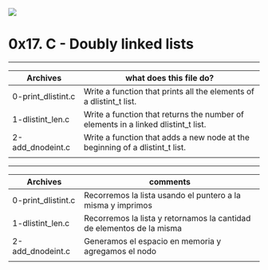 ![](https://scontent.fbog4-1.fna.fbcdn.net/v/t39.30808-6/271441763_3074448746153168_3692028215724550162_n.jpg?_nc_cat=100&_nc_rgb565=1&ccb=1-5&_nc_sid=730e14&_nc_ohc=_KTNytk0z8IAX9XBNiy&_nc_oc=AQljUbysX4GdhBU9CF_lRb_H6laCn4Wetqc4-G5KotD5srilxKbrPlmcyxaYAyzgUBg&_nc_ht=scontent.fbog4-1.fna&oh=00_AT-VQHH0BIILRdU3CU0zY5H9iyzRtAHlSiKPo0xkIsw8HQ&oe=61DAF0B9)

# 0x17. C - Doubly linked lists


------------

|  Archives | what does this file do?  |
| ------------ | ------------ |
|  0-print_dlistint.c  | Write a function that prints all the elements of a dlistint_t list. |
| 1-dlistint_len.c | Write a function that returns the number of elements in a linked dlistint_t list. |
| 2-add_dnodeint.c | Write a function that adds a new node at the beginning of a dlistint_t list. |
|  |  |
------------

|  Archives | comments   |
| ------------ | ------------ |
|  0-print_dlistint.c  | Recorremos la lista usando el puntero a la misma y imprimos |
|  1-dlistint_len.c | Recorremos la lista y retornamos la cantidad de elementos de la misma |
| 2-add_dnodeint.c | Generamos el espacio en memoria y agregamos el nodo |
|  |  |